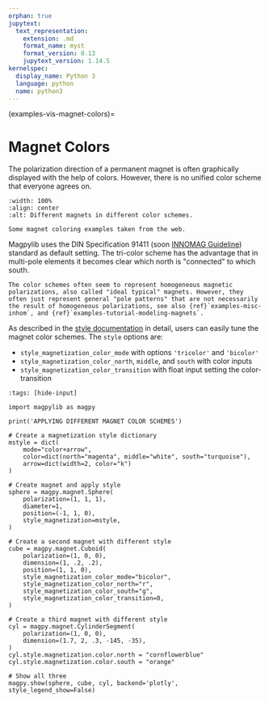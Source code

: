 ```yaml
---
orphan: true
jupytext:
  text_representation:
    extension: .md
    format_name: myst
    format_version: 0.13
    jupytext_version: 1.14.5
kernelspec:
  display_name: Python 3
  language: python
  name: python3
---
```


(examples-vis-magnet-colors)=
# Magnet Colors

The polarization direction of a permanent magnet is often graphically displayed with the help of colors. However, there is no unified color scheme that everyone agrees on.

```{figure} ../../../_static/images/examples_vis_magnet_colors.png
:width: 100%
:align: center
:alt: Different magnets in different color schemes.

Some magnet coloring examples taken from the web.
```

Magpylib uses the DIN Specification 91411 (soon [INNOMAG Guideline](examples-app-scales-IGL)) standard as default setting. The tri-color scheme has the advantage that in multi-pole elements it becomes clear which north is "connected" to which south.

```{hint}
The color schemes often seem to represent homogeneous magnetic polarizations, also called "ideal typical" magnets. However, they often just represent general "pole patterns" that are not necessarily the result of homogeneous polarizations, see also {ref}`examples-misc-inhom`, and {ref}`examples-tutorial-modeling-magnets`.
```

As described in the [style documentation](guide-graphic-styles) in detail, users can easily tune the magnet color schemes. The `style` options are:
- `style_magnetization_color_mode` with options `'tricolor'` and `'bicolor'`
- `style_magnetization_color_north`, `middle`, and `south` with color inputs
- `style_magnetization_color_transition` with float input setting the color-transition

```{code-cell} ipython
:tags: [hide-input]

import magpylib as magpy

print('APPLYING DIFFERENT MAGNET COLOR SCHEMES')

# Create a magnetization style dictionary
mstyle = dict(
    mode="color+arrow",
    color=dict(north="magenta", middle="white", south="turquoise"),
    arrow=dict(width=2, color="k")
)

# Create magnet and apply style
sphere = magpy.magnet.Sphere(
    polarization=(1, 1, 1),
    diameter=1,
    position=(-1, 1, 0),
    style_magnetization=mstyle,
)

# Create a second magnet with different style
cube = magpy.magnet.Cuboid(
    polarization=(1, 0, 0),
    dimension=(1, .2, .2),
    position=(1, 1, 0),
    style_magnetization_color_mode="bicolor",
    style_magnetization_color_north="r",
    style_magnetization_color_south="g",
    style_magnetization_color_transition=0,
)

# Create a third magnet with different style
cyl = magpy.magnet.CylinderSegment(
    polarization=(1, 0, 0),
    dimension=(1.7, 2, .3, -145, -35),
)
cyl.style.magnetization.color.north = "cornflowerblue"
cyl.style.magnetization.color.south = "orange"

# Show all three
magpy.show(sphere, cube, cyl, backend='plotly', style_legend_show=False)
```
